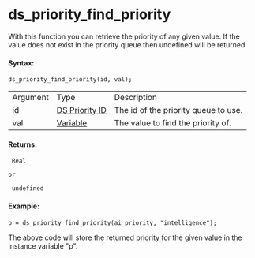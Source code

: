 # ds_priority_find_priority

With this function you can retrieve the priority of any given value. If
the value does not exist in the priority queue then undefined will be
returned.

#### Syntax:

``` gml
ds_priority_find_priority(id, val);
```

|          |                                                                                                                               |                                      |
|----------|-------------------------------------------------------------------------------------------------------------------------------|--------------------------------------|
| Argument | Type                                                                                                                          | Description                          |
| id       |  [DS Priority ID](../../../../../GameMaker_Language/GML_Reference/Data_Structures/DS_Priority_Queues/ds_priority_create)  | The id of the priority queue to use. |
| val      |  [Variable](../../../../../GameMaker_Language/GML_Overview/Data_Types#variable)                                           | The value to find the priority of.   |

#### Returns:

``` gml
 Real

or

 undefined
```

#### Example:

``` gml
p = ds_priority_find_priority(ai_priority, "intelligence");
```

The above code will store the returned priority for the given value in
the instance variable "p".
